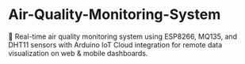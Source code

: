 # Air-Quality-Monitoring-System
🚀 Real-time air quality monitoring system using ESP8266, MQ135, and DHT11 sensors with Arduino IoT Cloud integration for remote data visualization on web &amp; mobile dashboards.
